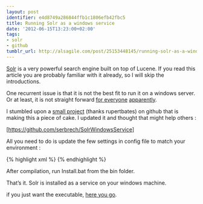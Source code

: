 ```yaml
---
layout: post
identifier: e4d8749a286844ffb1c1806efb42fbc5
title: Running Solr as a windows service
date: '2012-06-15T13:23:00+02:00'
tags:
- solr
- github
tumblr_url: http://alsagile.com/post/25153448145/running-solr-as-a-windows-service
---
```

[Solr](http://lucene.apache.org/solr/) is a very powerful search engine built on top of Lucene. If you read this article you are probably familiar with it already, so I will skip the introductions.

One recurrent issue is that it is not the best fit to run it on a windows server. Or at least, it is not straight forward [for everyone](http://stackoverflow.com/questions/2531038/how-to-run-solr-on-a-windows-server-so-it-starts-up-automatically) [apparently](http://stackoverflow.com/questions/9532337/running-jettysolr-on-windows-server).

I stumbled upon a [small project](https://github.com/rupertbates/SolrWindowsService) (thanks rupertbates) on github that is making this a piece of cake. I updated it and thought that might help others :

[https://github.com/serbrech/SolrWindowsService]

All you need to do is update the few settings in config file to match your environment :

{% highlight xml %}
    <solrService>
    <add key="JavaExecutable" value="C:\Program Files (x86)\Java\jre6\bin\java.exe" />
    <add key="WorkingDirectory" value="C:\Solr\apache-solr-4.0\example" />
    <add key="Solr.Home" value="solr" />
    <add key="CommandLineArgs" value="-Djava.util.logging.config.file=logging.properties" />
    <add key="ShowConsole" value="false" />
    <add key="Port" value="8983" />
    <add key="InstanceName" value="MyProjectName" />
    <add key="ClientSettingsProvider.ServiceUri" value="" />
    </solrService>
{% endhighlight %}

After compilation, run Install.bat from the bin folder.

That’s it. Solr is installed as a service on your windows machine.

if you just want the executable, [here you go](http://dl.dropbox.com/u/2565028/SolrWindowsService.zip).
